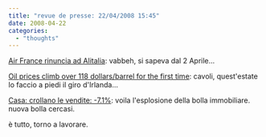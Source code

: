 ```yaml
---
title: "revue de presse: 22/04/2008 15:45"
date: 2008-04-22
categories: 
  - "thoughts"
---
```


[Air France rinuncia ad Alitalia](http://www.corriere.it/economia/08_aprile_21/intesa_SanPaolo_Alitalia_salza_b795c0ea-0fcd-11dd-aca8-00144f486ba6.shtml): vabbeh, si sapeva dal 2 Aprile...

[Oil prices climb over 118 dollars/barrel for the first time](http://www.afp.com/english/news/stories/newsmlmmd.b2fc3792c2ee94617276cb7c3fa6de79.151.html): cavoli, quest'estate lo faccio a piedi il giro d'Irlanda...

[Casa: crollano le vendite: -7.1%](http://www.ansa.it/site/notizie/awnplus/topnews/news/2008-04-22_122188056.html): voila l'esplosione della bolla immobiliare. nuova bolla cercasi.

è tutto, torno a lavorare.
